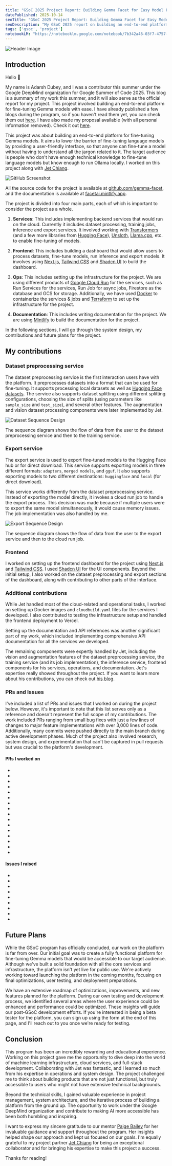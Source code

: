 ```yaml
---
title: "GSoC 2025 Project Report: Building Gemma Facet for Easy Model Fine-Tuning"
datePublished: 2025-10-14
seoTitle: "GSoC 2025 Project Report: Building Gemma Facet for Easy Model Fine-Tuning"
seoDescription: "My GSoC 2025 report on building an end-to-end platform for fine-tuning Gemma models with dataset processing, training, and export services."
tags: ['gsoc', 'project']
notebookLM: "https://notebooklm.google.com/notebook/7b342a46-03f7-4757-834c-88b2cd7bce0f?artifactId=25c46cac-41c4-44b2-a6e3-054aeb78de46"
---
```


![Header Image](/images/gsoc-final-report/header.png)

## Introduction

Hello 👋

My name is Adarsh Dubey, and I was a contributor this summer under the Google DeepMind organization for Google Summer of Code 2025. This blog is a summary of my work this summer, and it will also serve as the official report for my project. This project involved building an end-to-end platform for fine-tuning Gemma models with ease. I have already published a few blogs during the program, so if you haven't read them yet, you can check them out [here](https://adarshdubey.com/blog?tag=gsoc). I have also made my proposal available (with all personal information removed). Check it out [here](https://github.com/inclinedadarsh/deepmind-proposal).

This project was about building an end-to-end platform for fine-tuning Gemma models. It aims to lower the barrier of fine-tuning language models by providing a user-friendly interface, so that anyone can fine-tune a model without having to understand all the jargon related to it. The target audience is people who don't have enough technical knowledge to fine-tune language models but know enough to run Ollama locally. I worked on this project along with [Jet Chiang](https://github.com/supreme-gg-gg).

![GitHub Screenshot](/images/gsoc-final-report/github-ss.png)

All the source code for the project is available at [github.com/gemma-facet](https://github.com/gemma-facet), and the documentation is available at [facetai.mintlify.app](https://facetai.mintlify.app/).

The project is divided into four main parts, each of which is important to consider the project as a whole.

1. **Services**: This includes implementing backend services that would run on the cloud. Currently it includes dataset processing, training jobs, inference and export services. It involved working with [Transformers](https://huggingface.co/docs/transformers/en/index) (and a few more libraries from [Hugging Face](https://huggingface.co/)), [Unsloth](https://unsloth.ai/), [Llama.cpp](https://github.com/ggml-org/llama.cpp), etc. to enable fine-tuning of models.

2. **Frontend**: This includes building a dashboard that would allow users to process datasets, fine-tune models, run inference and export models. It involves using [Next.js](https://nextjs.org/), [Tailwind CSS](https://tailwindcss.com/) and [Shadcn UI](https://ui.shadcn.com/) to build the dashboard.

3. **Ops**: This includes setting up the infrastructure for the project. We are using different products of [Google Cloud Run](https://cloud.google.com) for the services, such as Run Services for the services, Run Job for async jobs, Firestore as the database and GCS for storage. Additionally, we have used [Docker](https://www.docker.com/) to containerize the services & jobs and [Terraform](https://www.terraform.io/) to set up the infrastructure for the project.

4. **Documentation**: This includes writing documentation for the project. We are using [Mintlify](https://mintlify.com/) to build the documentation for the project.

In the following sections, I will go through the system design, my contributions and future plans for the project.

## My contributions

### Dataset preprocessing service

The dataset preprocessing service is the first interaction users have with the platform. It preprocesses datasets into a format that can be used for fine-tuning. It supports processing local datasets as well as [Hugging Face datasets](https://huggingface.co/datasets). The service also supports dataset splitting using different splitting configurations, choosing the size of splits (using parameters like `sample_size` and `test_size`), and several other features. The augmentation and vision dataset processing components were later implemented by Jet.

![Dataset Sequence Design](/images/gsoc-final-report/dataset-sequence-design.png)

The sequence diagram shows the flow of data from the user to the dataset preprocessing service and then to the training service.

### Export service

The export service is used to export fine-tuned models to the Hugging Face hub or for direct download. This service supports exporting models in three different formats: `adapters`, `merged models`, and `gguf`. It also supports exporting models to two different destinations: `huggingface` and `local` (for direct download).

This service works differently from the dataset preprocessing service. Instead of exporting the model directly, it invokes a cloud run job to handle the export process. This decision was made because if multiple users were to export the same model simultaneously, it would cause memory issues. The job implementation was also handled by me.

![Export Sequence Design](/images/gsoc-final-report/export-sequence-design.png)

The sequence diagram shows the flow of data from the user to the export service and then to the cloud run job.

### Frontend

I worked on setting up the frontend dashboard for the project using [Next.js](https://nextjs.org/) and [Tailwind CSS](https://tailwindcss.com/). I used [Shadcn UI](https://ui.shadcn.com/) for the UI components. Beyond the initial setup, I also worked on the dataset preprocessing and export sections of the dashboard, along with contributing to other parts of the interface.

### Additional contributions

While Jet handled most of the cloud-related and operational tasks, I worked on setting up Docker images and `cloudbuild.yaml` files for the services I developed. I also contributed to testing the infrastructure setup and handled the frontend deployment to Vercel.

Setting up the documentation and API references was another significant part of my work, which included implementing comprehensive API documentation for all the services we developed.

The remaining components were expertly handled by Jet, including the vision and augmentation features of the dataset preprocessing service, the training service (and its job implementation), the inference service, frontend components for his services, operations, and documentation. Jet's expertise really showed throughout the project. If you want to learn more about his contributions, you can check out [his blog](#).

### PRs and Issues

I've included a list of PRs and issues that I worked on during the project below. However, it's important to note that this list serves only as a reference and doesn't represent the full scope of my contributions. The work included PRs ranging from small bug fixes with just a few lines of changes to major feature implementations with over 3,000 lines of code. Additionally, many commits were pushed directly to the main branch during active development phases. Much of the project also involved research, system design, and experimentation that can't be captured in pull requests but was crucial to the platform's development.

#### PRs I worked on

- <GHLink title="[FEATURE] organize preprocessing module" link="https://github.com/gemma-facet/cloud-services/pull/3" status="closed" type="pr" />
- <GHLink title="[FEATURE] Implement export service" link="https://github.com/gemma-facet/cloud-services/pull/56" status="closed" type="pr" />
- <GHLink title="Migrate from pure fastapi service to fastapi service + cloud run jobs" link="https://github.com/gemma-facet/cloud-services/pull/66" status="closed" type="pr" />
- <GHLink title="[FEATURE] Support HF exports" link="https://github.com/gemma-facet/cloud-services/pull/68" status="closed" type="pr" />
- <GHLink title="Setup Datasets Dashboard and Preprocessing" link="https://github.com/gemma-facet/frontend-ui/pull/1" status="closed" type="pr" />
- <GHLink title="[feature] integrate augmentation feature in dataset configuration" link="https://github.com/gemma-facet/frontend-ui/pull/6" status="closed" type="pr" />
- <GHLink title="[feature] Enhance frontend dashboard" link="https://github.com/gemma-facet/frontend-ui/pull/11" status="closed" type="pr" />
- <GHLink title="[FEATURE] Implement response caching for jobs and datasets" link="https://github.com/gemma-facet/frontend-ui/pull/23" status="closed" type="pr" />
- <GHLink title="feat: replace select elements with custom Select component" link="https://github.com/gemma-facet/frontend-ui/pull/25" status="closed" type="pr" />
- <GHLink title="fix: redirect to dataset selection when no dataset is selected" link="https://github.com/gemma-facet/frontend-ui/pull/26" status="closed" type="pr" />
- <GHLink title="[FEATURE] Saving HF and WandB tokens locally for improved UX" link="https://github.com/gemma-facet/frontend-ui/pull/27" status="closed" type="pr" />
- <GHLink title="[FEATURE] UI for the export service" link="https://github.com/gemma-facet/frontend-ui/pull/29" status="closed" type="pr" />
- <GHLink title="[FEATURE] add support for hf exports" link="https://github.com/gemma-facet/frontend-ui/pull/32" status="closed" type="pr" />
- <GHLink title="[FIX] HF Export destinations" link="https://github.com/gemma-facet/frontend-ui/pull/33" status="closed" type="pr" />
- <GHLink title="[FEATURE] Add API reference structure" link="https://github.com/gemma-facet/docs/pull/1" status="closed" type="pr" />
- <GHLink title="[FEATURE] Include export service api references" link="https://github.com/gemma-facet/docs/pull/2" status="closed" type="pr" />

#### Issues I raised

- <GHLink title="Support multiple user messages in preprocessing dataset" link="https://github.com/gemma-facet/cloud-services/issues/21" status="closed" type="issue" />
- <GHLink title="Better internal services documentation" link="https://github.com/gemma-facet/cloud-services/issues/24" status="closed" type="issue" />
- <GHLink title="Separate export feature that merges the model or exports it in GGUF format" link="https://github.com/gemma-facet/cloud-services/issues/43" status="closed" type="issue" />
- <GHLink title="Add export service and jobs support to Terraform IaC" link="https://github.com/gemma-facet/cloud-services/issues/71" status="open" type="issue" />
- <GHLink title="Streaming inferencing UX" link="https://github.com/gemma-facet/frontend-ui/issues/5" status="open" type="issue" />
- <GHLink title="[feature] Multiple user messages" link="https://github.com/gemma-facet/frontend-ui/issues/9" status="closed" type="issue" />
- <GHLink title="[BUG] Use shadcn select component instead of regular select component for better accessibility" link="https://github.com/gemma-facet/frontend-ui/issues/19" status="closed" type="issue" />
- <GHLink title="[BUG] Preprocessing Configuration page should redirect to Dataset Selection Page if no dataset selected" link="https://github.com/gemma-facet/frontend-ui/issues/20" status="closed" type="issue" />
- <GHLink title="[BUG] /api/login is called on every dashboard page visit" link="https://github.com/gemma-facet/frontend-ui/issues/22" status="open" type="issue" />

## Future Plans

While the GSoC program has officially concluded, our work on the platform is far from over. Our initial goal was to create a fully functional platform for fine-tuning Gemma models that would be accessible to our target audience. Although we've built a solid foundation with all the core services and infrastructure, the platform isn't yet live for public use. We're actively working toward launching the platform in the coming months, focusing on final optimizations, user testing, and deployment preparations.

We have an extensive roadmap of optimizations, improvements, and new features planned for the platform. During our own testing and development process, we identified several areas where the user experience could be enhanced and performance could be optimized. These insights will guide our post-GSoC development efforts. If you're interested in being a beta tester for the platform, you can sign up using the form at the end of this page, and I'll reach out to you once we're ready for testing.

## Conclusion

This program has been an incredibly rewarding and educational experience. Working on this project gave me the opportunity to dive deep into the world of machine learning infrastructure, cloud services, and full-stack development. Collaborating with Jet was fantastic, and I learned so much from his expertise in operations and system design. The project challenged me to think about building products that are not just functional, but truly accessible to users who might not have extensive technical backgrounds.

Beyond the technical skills, I gained valuable experience in project management, system architecture, and the iterative process of building a platform from the ground up. The opportunity to work under the Google DeepMind organization and contribute to making AI more accessible has been both humbling and inspiring.

I want to express my sincere gratitude to our mentor [Paige Bailey](https://www.linkedin.com/in/dynamicwebpaige/) for her invaluable guidance and support throughout the program. Her insights helped shape our approach and kept us focused on our goals. I'm equally grateful to my project partner [Jet Chiang](https://www.linkedin.com/in/jet-chiang/) for being an exceptional collaborator and for bringing his expertise to make this project a success.

Thanks for reading!
